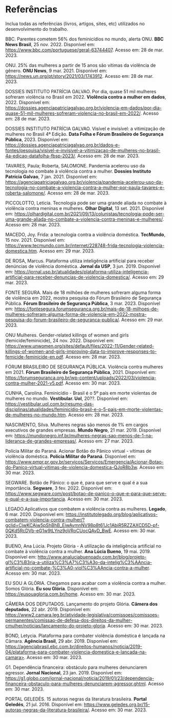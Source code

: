 # Referências

Inclua todas as referências (livros, artigos, sites, etc) utilizados no desenvolvimento do trabalho.

BBC. Parentes cometem 56% dos feminicídios no mundo, alerta ONU. **BBC News Brasil**, 25 nov. 2022. Disponível em: <https://www.bbc.com/portuguese/geral-63744407>. Acesso em: 28 de mar. 2023.

ONU. 25% das mulheres a partir de 15 anos são vítimas da violência de gênero. **ONU News**, 9 mar. 2021. Disponível em: <https://news.un.org/pt/story/2021/03/1743912>. Acesso em: 28 de mar. 2023.

DOSSIES INSTITUTO PATRÍCIA GALVAO. Por dia, quase 51 mil mulheres sofreram violência no Brasil em 2022. **Violência contra a mulher em dados**, 2022. Disponível em: <https://dossies.agenciapatriciagalvao.org.br/violencia-em-dados/por-dia-quase-51-mil-mulheres-sofreram-violencia-no-brasil-em-2022/>. Acesso em: 28 de mar. 2023.

DOSSIES INSTITUTO PATRÍCIA GALVAO. Visível e invisível: a vitimização de mulheres no Brasil 4ª Edição. **Data Folha e Fórum Brasileiro de Segurança Pública**, 2023.  Disponível em: <https://dossies.agenciapatriciagalvao.org.br/dados-e-fontes/pesquisa/visivel-e-invisivel-a-vitimizacao-de-mulheres-no-brasil-4a-edicao-datafolha-fbsp-2023/>. Acesso em: 28 de mar. 2023.

TAVARES, Paula; Roberta, SALOMONE. Pandemia acelerou uso da tecnologia no combate à violência contra a mulher. **Dossies Instituto Patrícia Galvao**, 7 jan. 2021. Disponível em: <https://agenciapatriciagalvao.org.br/violencia/pandemia-acelerou-uso-da-tecnologia-no-combate-a-violencia-contra-a-mulher-por-paula-tavares-e-roberta-salomone/>. Acesso em: 28 de mar. 2023.

PICCOLOTTO, Letícia. Tecnologia pode ser uma grande aliada no combate à violência contra meninas e mulheres. **Olhar Digital**, 13 set. 2021. Disponível em: <https://olhardigital.com.br/2021/09/13/colunistas/tecnologia-pode-ser-uma-grande-aliada-no-combate-a-violencia-contra-meninas-e-mulheres/>. Acesso em: 28 mar. 2023.

MACEDO, Joy. Frida: a tecnologia contra a violência doméstica. **TecMundo**, 15 nov. 2021. Disponível em: <https://www.tecmundo.com.br/internet/228748-frida-tecnologia-violencia-domestica.htm>. Acesso em: 29 mar. 2023.

DE ROSA, Marcus. Plataforma utiliza inteligência artificial para receber denúncias de violência doméstica. **Jornal da USP**, 3 jun. 2019. Disponível em: <https://jornal.usp.br/atualidades/plataforma-utiliza-inteligencia-artificial-para-receber-denuncias-de-violencia-domestica/>. Acesso em: 29 mar. 2023.

FONTE SEGURA. Mais de 18 milhões de mulheres sofreram alguma forma de violência em 2022, mostra pesquisa do Fórum Brasileiro de Segurança Pública. **Fórum Brasileiro de Segurança Pública**, 3 mar. 2023. Disponível em: <https://fontesegura.forumseguranca.org.br/mais-de-18-milhoes-de-mulheres-sofreram-alguma-forma-de-violencia-em-2022-mostra-pesquisa-do-forum-brasileiro-de-seguranca-publica/>. Acesso em: 29 mar. 2023.

ONU Mulheres. Gender-related killings of women and girls (femicide/feminicide), 24 nov. 2022. Disponível em: <https://www.unwomen.org/sites/default/files/2022-11/Gender-related-killings-of-women-and-girls-improving-data-to-improve-responses-to-femicide-feminicide-en.pdf>. Acesso em: 28 mar. 2023.

FÓRUM BRASILEIRO DE SEGURANÇA PÚBLICA. Violência contra mulheres em 2021. **Fórum Brasileiro de Segurança Pública**, 2021. Disponível em: <https://forumseguranca.org.br/wp-content/uploads/2022/03/violencia-contra-mulher-2021-v5.pdf>. Acesso em: 30 mar. 2023.

CUNHA, Carolina. Feminicídio - Brasil é o 5º país em morte violentas de mulheres no mundo. **Vestibular. Uol**, 20??. Disponível em: <https://vestibular.uol.com.br/resumo-das-disciplinas/atualidades/feminicidio-brasil-e-o-5-pais-em-morte-violentas-de-mulheres-no-mundo.htm>. Acesso em: 28 mar. 2023.

NASCIMENTO, Silva. Mulheres negras são menos de 1% em cargos executivos de grandes empresas. **Mundo Negro**, 21 mar. 2019. Disponível em: <https://mundonegro.inf.br/mulheres-negras-sao-menos-de-1-na-lideranca-de-grandes-empresas/>. Acesso em: 27 mar. 2023.

Polícia Militar do Paraná. Acionar Botão do Pânico virtual - vítimas de violência doméstica. **Polícia Militar do Paraná**. Disponível em: <https://www.pmpr.pr.gov.br/servicos/Servicos/Emergencia/Acionar-Botao-do-Panico-virtual-vitimas-de-violencia-domestica-QJoR8b3w>. Acesso em: 30 mar. 2023.

SEGWARE. Botão de Pânico: o que é, para que serve e qual é a sua importância. **Segware**, 3 fev. 2022. Disponível em: https://www.segware.com/post/botao-de-panico-o-que-e-para-que-serve-e-qual-e-a-sua-importancia. Acesso em: 30 mar. 2023.

LEGADO.Aplicativos que combatem a violência contra as mulheres. **Legado**, 6 mar. 2020. Disponível em: <https://institutolegado.org/blog/aplicativos-combatem-violencia-contra-mulher/?gclid=CjwKCAjw5pShBhB_EiwAvmnNV98p8t61Jc1AbiR5RZZAXCD5D-pf-0QKd5RcDVb-eG1w9tLYnz9oVRoCUocQAvD_BwE>. Acesso em: 30 mar. 2023.

BUENO, Ana Lúcia. Projeto Glória - A utilização da inteligência artificial no combate à violência contra a mulher. **Ana Lúcia Bueno**, 19 mai. 2019. Disponível em: <http://www.analuciabuenoadv.com.br/blog/projeto-gl%C3%B3ria-a-utiliza%C3%A7%C3%A3o-da-intelig%C3%AAncia-artificial-no-combate-%C3%A0-viol%C3%AAncia-contra-a-mulher>. Acesso em: 30 mar. 2023.

EU SOU A GLÓRIA. Chegamos para acabar com a violência contra a mulher. Somos Glória. **Eu sou Glória**. Disponível em: <https://eusouagloria.com.br/home>. Acesso em: 30 mar. 2023.

CÂMERA DOS DEPUTADOS. Lançamento do projeto Glória. **Câmera dos deputados**, 22 abr. 2019. Disponível em: <https://www2.camara.leg.br/atividade-legislativa/comissoes/comissoes-permanentes/comissao-de-defesa-dos-direitos-da-mulher-cmulher/noticias/lancamento-do-projeto-gloria>. Acesso em: 30 mar. 2023.

BOND, Letycia. Plataforma para combater violência doméstica é lançada na Câmara. **Agência Brasil**, 29 abr. 2019. Disponível em: https://agenciabrasil.ebc.com.br/direitos-humanos/noticia/2019-04/plataforma-para-combater-violencia-domestica-e-lancada-na-camara>. Acesso em: 30 mar. 2023.

G1. Dependência financeira: obstáculo para mulheres denunciarem agressor. **Jornal Nacional**, 23 jan. 2019. Disponível em: <https://g1.globo.com/jornal-nacional/noticia/2019/01/23/dependencia-financeira-obstaculo-para-mulheres-denunciarem-agressor.ghtml>. Acesso em: 30 mar. 2023.

PORTAL GELEDÉS. 15 autoras negras da literatura brasileira. **Portal Geledés**, 21 jul. 2016. Disponível em: <https://www.geledes.org.br/15-autoras-negras-da-literatura-brasileira/>. Acesso em: 30 mar. 2023.




